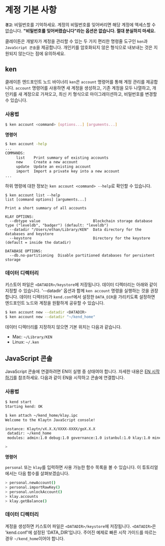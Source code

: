 # 계정 기본 사항

**`경고`**: 비밀번호를 기억하세요. 계정의 비밀번호를 잊어버리면 해당 계정에 액세스할 수 없습니다. **"비밀번호를 잊어버렸습니다"라는 옵션은 없습니다. 절대 분실하지 마세요.**

클레이튼은 개발자가 계정을 관리할 수 있는 두 가지 편리한 명령줄 도구인 `ken`과 `JavaScript 콘솔`을 제공합니다. 개인키를 암호화되지 않은 형식으로 내보내는 것은 지원되지 않는다는 점에 유의하세요.

## ken <a id="ken"></a>

클레이튼 엔드포인트 노드 바이너리 `ken`은 `account` 명령어를 통해 계정 관리를 제공합니다. `account` 명령어를 사용하면 새 계정을 생성하고, 기존 계정을 모두 나열하고, 개인키를 새 계정으로 가져오고, 최신 키 형식으로 마이그레이션하고, 비밀번호를 변경할 수 있습니다.

### 사용법 <a id="usage"></a>

```bash
$ ken account <command> [options...] [arguments...]
```

**명령어**

```bash
$ ken account -help
...
COMMANDS:
     list    Print summary of existing accounts
     new     Create a new account
     update  Update an existing account
     import  Import a private key into a new account
...
```

하위 명령에 대한 정보는 `ken account <command> --help`로 확인할 수 있습니다.

```text
$ ken account list --help
list [command options] [arguments...]

Print a short summary of all accounts

KLAY OPTIONS:
  --dbtype value                        Blockchain storage database type ("leveldb", "badger") (default: "leveldb")
  --datadir "/Users/ethan/Library/KEN"  Data directory for the databases and keystore
  --keystore                            Directory for the keystore (default = inside the datadir)

DATABASE OPTIONS:
  --db.no-partitioning  Disable partitioned databases for persistent storage
```

### 데이터 디렉터리 <a id="data-directory"></a>

키스토어 파일은 `<DATADIR>/keystore`에 저장됩니다. 데이터 디렉터리는 아래와 같이 지정할 수 있습니다. '--datadir' 옵션과 함께 `ken account` 명령을 실행하는 것을 권장합니다. 데이터 디렉터리가 `kend.conf`에서 설정한 `DATA_DIR`을 가리키도록 설정하면 엔드포인트 노드와 계정을 원활하게 공유할 수 있습니다.

```bash
$ ken account new --datadir <DATADIR>
$ ken account new --datadir "~/kend_home"
```

데이터 디렉터리를 지정하지 않으면 기본 위치는 다음과 같습니다.

* Mac: `~/Library/KEN`
* Linux: `~/.ken`

## JavaScript 콘솔 <a id="javascript-console"></a>

JavaScript 콘솔에 연결하려면 EN이 실행 중 상태여야 합니다. 자세한 내용은 [EN 시작하기](../../smart-contracts/deploy/ken.md)를 참조하세요. 다음과 같이 EN을 시작하고 콘솔에 연결합니다.

### 사용법 <a id="usage"></a>

```bash
$ kend start
Starting kend: OK

$ ken attach ~/kend_home/klay.ipc
Welcome to the Klaytn JavaScript console!

instance: Klaytn/vX.X.X/XXXX-XXXX/goX.X.X
 datadir: ~/kend_home
 modules: admin:1.0 debug:1.0 governance:1.0 istanbul:1.0 klay:1.0 miner:1.0 net:1.0 personal:1.0 rpc:1.0 txpool:1.0

>
```

**명령어**

`personal` 또는 `klay`를 입력하면 사용 가능한 함수 목록을 볼 수 있습니다. 이 튜토리얼에서는 다음 함수를 살펴보겠습니다.

```bash
> personal.newAccount()
> personal.importRawKey()
> personal.unlockAccount()
> klay.accounts
> klay.getBalance()
```

### 데이터 디렉터리 <a id="data-directory"></a>

계정을 생성하면 키스토어 파일은 `<DATADIR>/keystore`에 저장됩니다. ``<DATADIR>``은 'kend.conf'에 설정된 'DATA_DIR'입니다. 주어진 예제로 빠른 시작 가이드를 따르는 경우 `~/kend_home`이어야 합니다.